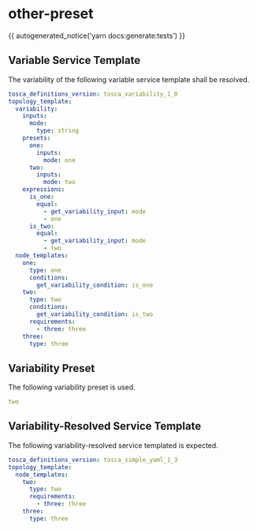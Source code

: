 # other-preset

{{ autogenerated_notice('yarn docs:generate:tests') }}


## Variable Service Template

The variability of the following variable service template shall be resolved.

```yaml linenums="1"
tosca_definitions_version: tosca_variability_1_0
topology_template:
  variability:
    inputs:
      mode:
        type: string
    presets:
      one:
        inputs:
          mode: one
      two:
        inputs:
          mode: two
    expressions:
      is_one:
        equal:
          - get_variability_input: mode
          - one
      is_two:
        equal:
          - get_variability_input: mode
          - two
  node_templates:
    one:
      type: one
      conditions:
        get_variability_condition: is_one
    two:
      type: two
      conditions:
        get_variability_condition: is_two
      requirements:
        - three: three
    three:
      type: three
```


## Variability Preset

The following variability preset is used.

```yaml linenums="1"
two
```


## Variability-Resolved Service Template

The following variability-resolved service templated is expected.

```yaml linenums="1"
tosca_definitions_version: tosca_simple_yaml_1_3
topology_template:
  node_templates:
    two:
      type: two
      requirements:
        - three: three
    three:
      type: three
```

